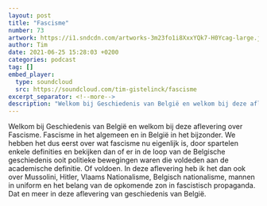 ```yaml
---
layout: post
title: "Fascisme"
number: 73
artwork: https://i1.sndcdn.com/artworks-3m23fo1i8XxxYQk7-H0Ycag-large.jpg
author: Tim
date: 2021-06-25 15:28:03 +0200
categories: podcast
tag: []
embed_player:
  type: soundcloud
  src: https://soundcloud.com/tim-gistelinck/fascisme
excerpt_separator: <!--more-->
description: "Welkom bij Geschiedenis van België en welkom bij deze aflevering over Fascisme."
---
```

Welkom bij Geschiedenis van België en welkom bij deze aflevering over Fascisme. Fascisme in het algemeen en in België in het bijzonder. We hebben het dus eerst over wat fascisme nu eigenlijk is, door spartelen enkele definities en bekijken dan of er in de loop van de Belgische geschiedenis ooit politieke bewegingen waren die voldeden aan de academische definitie. Of voldoen. In deze aflevering heb ik het dan ook over Mussolini, Hitler, Vlaams Nationalisme, Belgisch nationalisme, mannen in uniform en het belang van de opkomende zon in fascistisch propaganda. Dat en meer in deze aflevering van geschiedenis van België.